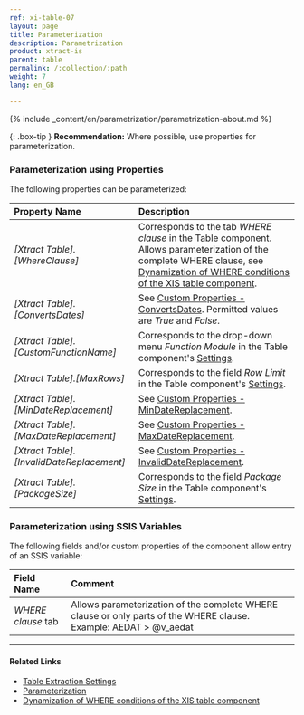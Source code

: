 ```yaml
---
ref: xi-table-07
layout: page
title: Parameterization 
description: Parametrization 
product: xtract-is
parent: table
permalink: /:collection/:path
weight: 7
lang: en_GB

---
```


{% include _content/en/parametrization/parametrization-about.md  %}

{: .box-tip }
**Recommendation:** Where possible, use properties for parameterization. 

### Parameterization using Properties
The following properties can be parameterized:

|Property Name|Description|
|:----|:----|
| *[Xtract Table].[WhereClause]*|Corresponds to the tab *WHERE clause* in the Table component. Allows parameterization of the complete WHERE clause, see [Dynamization of WHERE conditions of the XIS table component](https://kb.theobald-software.com/xtract-is/Dynamization-of-WHERE-conditions-of-the-XIS-table-components).|
| *[Xtract Table].[ConvertsDates]*|See [Custom Properties - ConvertsDates](./extraction-settings#custom-properties). Permitted values are *True* and *False*. |
| *[Xtract Table].[CustomFunctionName]*| Corresponds to the drop-down menu *Function Module* in the Table component's [Settings](./extraction-settings).|
| *[Xtract Table].[MaxRows]*|Corresponds to the field *Row Limit* in the Table component's [Settings](./extraction-settings).|
| *[Xtract Table].[MinDateReplacement]*|See [Custom Properties - MinDateReplacement](./extraction-settings#custom-properties).|
| *[Xtract Table].[MaxDateReplacement]*|See [Custom Properties - MaxDateReplacement](./extraction-settings#custom-properties).|
| *[Xtract Table].[InvalidDateReplacement]*|See [Custom Properties - InvalidDateReplacement](./extraction-settings#custom-properties).|
| *[Xtract Table].[PackageSize]*| Corresponds to the field *Package Size* in the Table component's [Settings](./extraction-settings).|


### Parameterization using SSIS Variables
The following fields and/or custom properties of the component allow entry of an SSIS variable:

|Field Name|Comment|
|:----|:----|
| *WHERE clause* tab| Allows parameterization of the complete WHERE clause or only parts of the WHERE clause. Example: AEDAT > @v_aedat|

****
#### Related Links
- [Table Extraction Settings](./extraction-settings) <br>
- [Parameterization](../parameterization) <br>
- [Dynamization of WHERE conditions of the XIS table component](https://kb.theobald-software.com/xtract-is/Dynamization-of-WHERE-conditions-of-the-XIS-table-components)